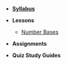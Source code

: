 *  **[Syllabus](README.md)**
- **Lessons**
  - [Number Bases](Lessons/NumberBases.md)

- **Assignments**

- **Quiz Study Guides**

